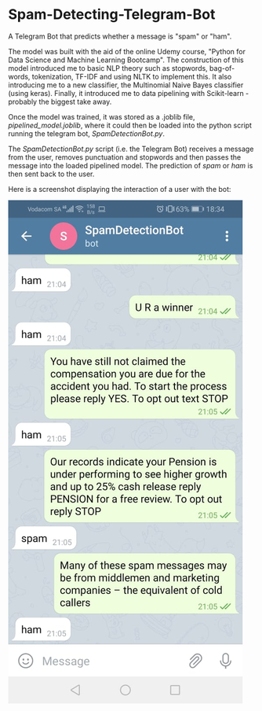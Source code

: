 # Spam-Detecting-Telegram-Bot
A Telegram Bot that predicts whether a message is "spam" or "ham".

The model was built with the aid of the online Udemy course, "Python for Data Science and Machine Learning Bootcamp". The construction of this model introduced me to basic NLP theory such as stopwords, bag-of-words, tokenization, TF-IDF and using NLTK to implement this. It also introducing me to a new classifier, the Multinomial Naive Bayes classifier (using keras). Finally, it introduced me to data pipelining with Scikit-learn - probably the biggest take away.

Once the model was trained, it was stored as a .joblib file, *pipelined_model.joblib*, where it could then be loaded into the python script running the telegram bot, *SpamDetectionBot.py*.

The *SpamDetectionBot.py* script (i.e. the Telegram Bot) receives a message from the user, removes punctuation and stopwords and then passes the message into the loaded pipelined model. The prediction of *spam* or *ham* is then sent back to the user.

Here is a screenshot displaying the interaction of a user with the bot:

![alt text](https://github.com/ANDRYA005/Spam-Detecting-Telegram-Bot/blob/master/Screenshots/Display.jpeg)

